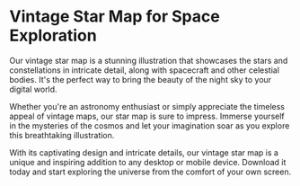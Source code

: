 <!--font:Poppins-->

# Vintage Star Map for Space Exploration

Our vintage star map is a stunning illustration that showcases the stars and constellations in intricate detail, along with spacecraft and other celestial bodies. It's the perfect way to bring the beauty of the night sky to your digital world.

Whether you're an astronomy enthusiast or simply appreciate the timeless appeal of vintage maps, our star map is sure to impress. Immerse yourself in the mysteries of the cosmos and let your imagination soar as you explore this breathtaking illustration.

With its captivating design and intricate details, our vintage star map is a unique and inspiring addition to any desktop or mobile device. Download it today and start exploring the universe from the comfort of your own screen.

<!--

Write me markdown content of website with wallpaper:

"A vintage map of the stars and constellations, with detailed illustrations of spacecraft and celestial bodies."

The header of the page should not be copy of the text but rather a real content of the website which is using this wallpaper.


---


# Star Map Wallpaper

Looking to add a touch of vintage charm to your desktop or mobile device? Look no further than our stunning star map wallpaper! Featuring detailed illustrations of spacecraft and celestial bodies, this wallpaper is the perfect way to bring the beauty of the night sky to your digital world.

Whether you're an astronomy enthusiast or simply appreciate the timeless appeal of vintage maps, our star map wallpaper is sure to impress. So why wait? Download it today and start exploring the cosmos from the comfort of your own device!


---


Heading should not include word "wallpaper". The website should not be about the wallpaper itself, wallpaper is just a related background, rewrite whole content.


---


# Explore the Cosmos with Our Vintage Star Map

Step into the wonders of the universe with our stunning vintage star map. This beautiful illustration showcases the stars and constellations in intricate detail, while also featuring spacecraft and other celestial bodies.

Perfect for astronomy enthusiasts or anyone who appreciates the beauty of the night sky, our vintage star map is a unique and captivating addition to any desktop or mobile device. Immerse yourself in the mysteries of the cosmos and let your imagination soar as you explore this breathtaking illustration.

Download our vintage star map today and bring the magic of the universe to your digital world. Whether you're using it as a background or simply admiring its intricate details, this stunning illustration is sure to captivate and inspire.


---


Heading is too long, rewrite whole content.


---


# Discover the Wonders of the Universe with Our Vintage Star Map

Our vintage star map is a beautiful illustration that showcases the stars and constellations in intricate detail, while also featuring spacecraft and other celestial bodies. It's the perfect way to bring the beauty of the night sky to your digital world.

Whether you're an astronomy enthusiast or simply appreciate the timeless appeal of vintage maps, our star map is sure to impress. Immerse yourself in the mysteries of the cosmos and let your imagination soar as you explore this breathtaking illustration.

With its stunning design and captivating details, our vintage star map is a unique and inspiring addition to any desktop or mobile device. Download it today and discover the wonders of the universe from the comfort of your own screen.


---


Heading is too long, rewrite whole content.


---


# Explore the Universe with Our Vintage Star Map

Our vintage star map is a stunning illustration that showcases the stars and constellations in intricate detail, along with spacecraft and other celestial bodies. It's the perfect way to bring the beauty of the night sky to your digital world.

Whether you're an astronomy enthusiast or simply appreciate the timeless appeal of vintage maps, our star map is sure to impress. Immerse yourself in the mysteries of the cosmos and let your imagination soar as you explore this breathtaking illustration.

With its captivating design and intricate details, our vintage star map is a unique and inspiring addition to any desktop or mobile device. Download it today and start exploring the universe from the comfort of your own screen.


---


Write me a Google font which is best fitting for the website.

Pick from the list:
- Montserrat
- Barlow Condensed
- Dancing Script
- Poppins
- Playfair Display
- Open Sans
- Great Vibes
- IBM Plex Sans
- Alegreya
- Exo 2
- Orbitron
- Roboto
- Futura
- Lobster
- Lato
- Raleway
- Inter


Write just the font name nothing else.


---


Poppins

-->
